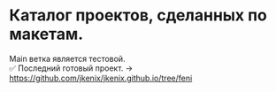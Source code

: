 # Каталог проектов, сделанных по макетам.

Main ветка является тестовой.  
:white_check_mark: Последний готовый проект. -> https://github.com/jkenix/jkenix.github.io/tree/feni   
